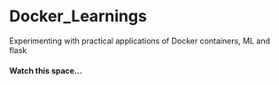 # Docker_Learnings
Experimenting with practical applications of Docker containers, ML and flask

#### Watch this space...
